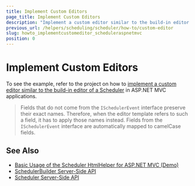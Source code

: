 ```yaml
---
title: Implement Custom Editors
page_title: Implement Custom Editors
description: "Implement a custom editor similar to the build-in editor of a Kendo UI Scheduler in ASP.NET MVC applications."
previous_url: /helpers/scheduling/scheduler/how-to/custom-editor
slug: howto_implementcustomeditor_scheduleraspnetmvc
position: 0
---
```


# Implement Custom Editors

To see the example, refer to the project on how to [implement a custom editor similar to the build-in editor of a Scheduler](https://github.com/telerik/ui-for-aspnet-mvc-examples/tree/master/Telerik.Examples.Mvc/Telerik.Examples.Mvc/Areas/SchedulerEditingCustomEditor) in ASP.NET MVC applications.

> Fields that do not come from the `ISchedulerEvent` interface preserve their exact names. Therefore, when the editor template refers to such a field, it has to apply those names instead. Fields from the `ISchedulerEvent` interface are automatically mapped to camelCase fields.

## See Also

* [Basic Usage of the Scheduler HtmlHelper for ASP.NET MVC (Demo)](https://demos.telerik.com/aspnet-mvc/scheduler)
* [SchedulerBuilder Server-Side API](https://docs.telerik.com/aspnet-mvc/api/kendo.mvc.ui.fluent/schedulerbuilder)
* [Scheduler Server-Side API](/api/scheduler)
